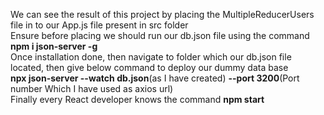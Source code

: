 We can see the result of this project by placing the MultipleReducerUsers file in to our App.js file present in src folder  
Ensure before placing we should run our db.json file using the command  
**npm i json-server -g**  
Once installation done, then navigate to folder which our db.json file located, then give below command to deploy our dummy data base  
**npx json-server --watch db.json**(as I have created) **--port 3200**(Port number Which I have used as axios url)  
Finally every React developer knows the command **npm start**  

